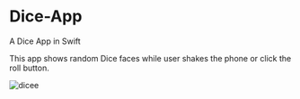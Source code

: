 # Dice-App
A Dice App in Swift

This app shows random Dice faces while user shakes the phone or click the roll button.

![dicee](https://user-images.githubusercontent.com/39883704/47970216-8f3dd600-e050-11e8-9f19-1c7c74c444da.gif)


